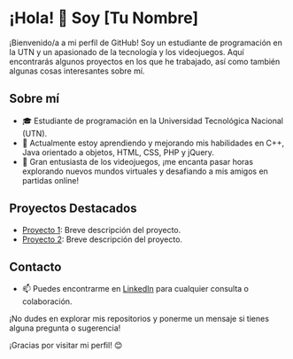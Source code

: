# ¡Hola! 👋 Soy [Tu Nombre]

¡Bienvenido/a a mi perfil de GitHub! Soy un estudiante de programación en la UTN y un apasionado de la tecnología y los videojuegos. Aquí encontrarás algunos proyectos en los que he trabajado, así como también algunas cosas interesantes sobre mí.

## Sobre mí
- 🎓 Estudiante de programación en la Universidad Tecnológica Nacional (UTN).
- 🌱 Actualmente estoy aprendiendo y mejorando mis habilidades en C++, Java orientado a objetos, HTML, CSS, PHP y jQuery.
- 👾 Gran entusiasta de los videojuegos, ¡me encanta pasar horas explorando nuevos mundos virtuales y desafiando a mis amigos en partidas online!

## Proyectos Destacados
- [Proyecto 1](link_al_proyecto_1): Breve descripción del proyecto.
- [Proyecto 2](link_al_proyecto_2): Breve descripción del proyecto.

## Contacto
- 📫 Puedes encontrarme en [LinkedIn](link_a_tu_perfil_de_LinkedIn) para cualquier consulta o colaboración.

¡No dudes en explorar mis repositorios y ponerme un mensaje si tienes alguna pregunta o sugerencia!

¡Gracias por visitar mi perfil! 😊
